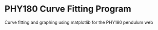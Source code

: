 # PHY180 Curve Fitting Program
Curve fitting and graphing using matplotlib for the PHY180 pendulum web
